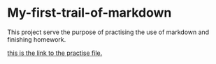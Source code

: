 # My-first-trail-of-markdown
This project serve the purpose of practising the use of markdown and finishing homework. 

[this is the link to the practise file.](./Practices.md "Practices are done here.")

